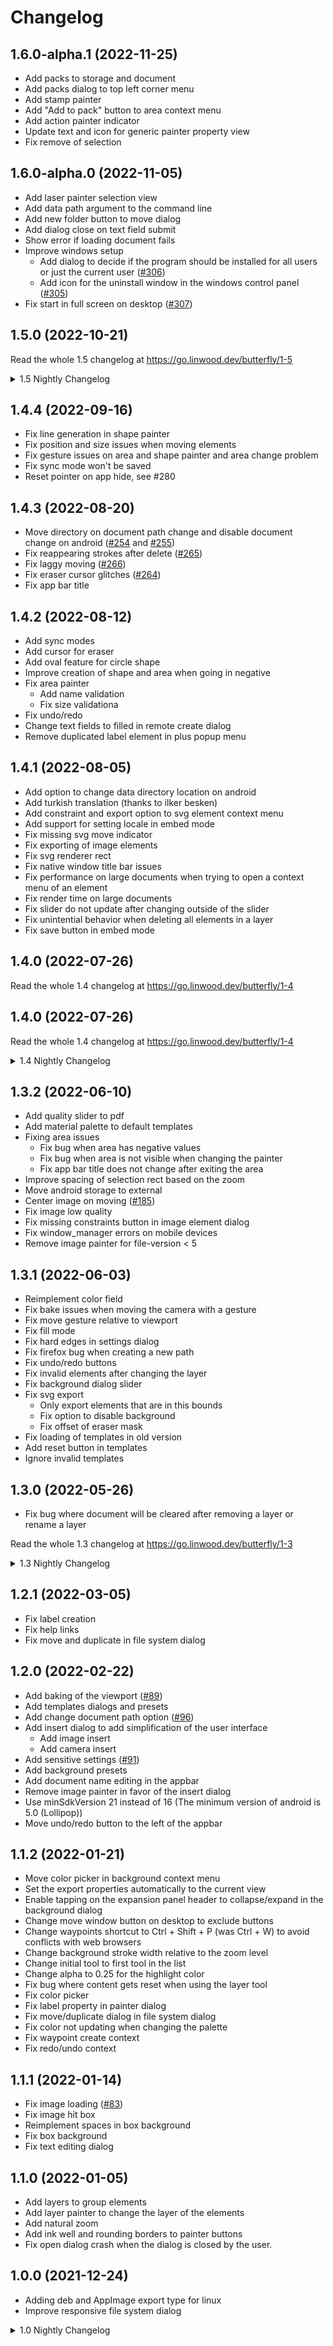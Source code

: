 # Changelog

<!--ENTER CHANGELOG HERE-->

## 1.6.0-alpha.1 (2022-11-25)

* Add packs to storage and document
* Add packs dialog to top left corner menu
* Add stamp painter
* Add "Add to pack" button to area context menu
* Add action painter indicator
* Update text and icon for generic painter property view
* Fix remove of selection

## 1.6.0-alpha.0 (2022-11-05)

* Add laser painter selection view
* Add data path argument to the command line
* Add new folder button to move dialog
* Add dialog close on text field submit
* Show error if loading document fails
* Improve windows setup
    * Add dialog to decide if the program should be installed for all users or just the current user ([#306](https://github.com/LinwoodCloud/Butterfly/issues/306))
    * Add icon for the uninstall window in the windows control panel ([#305](https://github.com/LinwoodCloud/Butterfly/issues/305))
* Fix start in full screen on desktop ([#307](https://github.com/LinwoodCloud/Butterfly/issues/307))

## 1.5.0 (2022-10-21)

Read the whole 1.5 changelog at https://go.linwood.dev/butterfly/1-5

<details>
 <summary>1.5 Nightly Changelog</summary>

### 1.5.0-rc.1 (2022-10-19)

* Add painters to default document
* Enable label editing when long pressing on a label
* Fix rect shape hit calculation

### 1.5.0-rc.0 (2022-10-15)

* Add delete button to color view
* Update hit calculator to reflect element exactly (path and shape)
* Update performance of path eraser
* Fix reset button in input controls customization
* Fix line shape transform
* Fix context menu handling on selection in hand painter
* Fix image export

### 1.5.0-beta.2 (2022-10-07)

* Add disabled colors to redo and undo painter
* Update color view
* Move property view to the top right corner
* Fix issues when trying to add undo/redo painters
* Fix opening of exported pdfs and zips
* Fix shortcuts
* Hide move handler
* Remove unused permissions on android

### 1.5.0-beta.1 (2022-09-30)

* Open url externally
* Fix temporary move handler
* Fix import on open dialog

### 1.5.0-beta.0 (2022-09-23)

* Add resize feature to selection
* Use move if painter index is zero
* Fix image open
* Fix empty background
* Remove hit calculator, use function insteads
* Remove temporary painter on creation

### 1.5.0-alpha.2 (2022-09-09)

* Separate behavior settings for each input type
* Add option to change painter using control and number
* Add move functionality if no painter is selected
* Fix start in full screen settings
* Fix grid view in file system dialogs
* Fix missing save of sync mode in settings

### 1.5.0-alpha.1 (2022-09-02)

* Add temporary painter
* Add new painters
  * Hand
  * Undo
  * Redo
* Remove hand, undo, redo buttons from general gui
* Improve UI and UX problems ([#280](https://github.com/LinwoodCloud/Butterfly/issues/280))
  * Reset pointer on app hide
  * Add default behavior to not ask for area name
* Add option to load images, pdfs and svgs from open dialog
* Add option to start the app in full screen mode
* Fix gesture issues on area and shape painter
* Fix area change problem
* Fix divider on top right in native title bar mode

### 1.5.0-alpha.0 (2022-08-26)

* Add macos support (Thanks to batuhand)
* Add pdf export support
    * Add export presets
* Add mutli selection option
* Add property view
* Add native file opener for pdf, image and notes
* Add export button to data settings
* Add option to import files from file on pwa
* Improve context menu (add modal background, add new scale animation)
* Fix image import bug
* Use json converters to load/save json (fixes missing type and version info)

</details>

## 1.4.4 (2022-09-16)

* Fix line generation in shape painter
* Fix position and size issues when moving elements
* Fix gesture issues on area and shape painter and area change problem
* Fix sync mode won't be saved
* Reset pointer on app hide, see #280

## 1.4.3 (2022-08-20)

* Move directory on document path change and disable document change on android ([#254](https://github.com/LinwoodCloud/Butterfly/issues/254) and [#255](https://github.com/LinwoodCloud/Butterfly/issues/255))
* Fix reappearing strokes after delete ([#265](https://github.com/LinwoodCloud/Butterfly/issues/265))
* Fix laggy moving ([#266](https://github.com/LinwoodCloud/Butterfly/issues/266))
* Fix eraser cursor glitches ([#264](https://github.com/LinwoodCloud/Butterfly/issues/264))
* Fix app bar title

## 1.4.2 (2022-08-12)

* Add sync modes
* Add cursor for eraser
* Add oval feature for circle shape
* Improve creation of shape and area when going in negative
* Fix area painter
    * Add name validation
    * Fix size validationa
* Fix undo/redo
* Change text fields to filled in remote create dialog
* Remove duplicated label element in plus popup menu

## 1.4.1 (2022-08-05)

* Add option to change data directory location on android
* Add turkish translation (thanks to ilker besken)
* Add constraint and export option to svg element context menu
* Add support for setting locale in embed mode
* Fix missing svg move indicator
* Fix exporting of image elements
* Fix svg renderer rect
* Fix native window title bar issues
* Fix performance on large documents when trying to open a context menu of an element
* Fix render time on large documents
* Fix slider do not update after changing outside of the slider
* Fix unintential behavior when deleting all elements in a layer
* Fix save button in embed mode

## 1.4.0 (2022-07-26)

Read the whole 1.4 changelog at https://go.linwood.dev/butterfly/1-4

## 1.4.0 (2022-07-26)

Read the whole 1.4 changelog at https://go.linwood.dev/butterfly/1-4

<details>
 <summary>1.4 Nightly Changelog</summary>

### 1.4.0-rc.3 (2022-07-25)

* Add option to change data directory location on android
* Add turkish translation (thanks to ilker besken)
* Add constraint and export option to svg element context menu
* Add support for setting locale in embed mode
* Fix missing svg move indicator
* Fix exporting of image elements
* Fix svg renderer rect
* Fix native window title bar issues
* Fix performance on large documents when trying to open a context menu of an element
* Fix render time on large documents
* Fix slider do not update after changing outside of the slider
* Fix unintential behavior when deleting all elements in a layer
* Fix save button in embed mode

### 1.4.0-rc.3 (2022-07-25)

* Add native window title bar support
* Fix supported locales

### 1.4.0-rc.2 (2022-07-23)

* Add portuguese (Brazil) localization
* Disable updater on web
* Fix file import on remote
* Fix classic light theme
* Fix embedding mode
* Fix error when opening same file

### 1.4.0-rc.1 (2022-07-20)

* Fix save indicator
* Fix error when fetching version
* Fix save button
* Fix drag to move area
* Fix invalid parse of remote path
* Fix bake issues

### 1.4.0-rc.0 (2022-07-17)

* Add stylus button input
* Add hex input to color dialog
* Add constraints to shape painter
* Move save state in current index cubit to allow undo/redo
* Fix bake issues
* Fix wrong properties when resetting back to hand painter
* Fix ignored properties in area painter

### 1.4.0-beta.1 (2022-07-15)

* Add matrix invite link
* Rework multi input system
    * Add input gesture support (move with two fingers [#206](https://github.com/LinwoodCloud/Butterfly/issues/206))
* Rework bake system
    * Fix undo/redo lag
    * Fix that you need to click multiple times to undo something
    * Disable buttons if you cannot undo/redo
* Add italian localizatiion
* Fix lag when opening/closing the color view
* Improve default theme to match with the documentation
* Change color of eraser to background color
* Add check to prevent adding duplicated locations to paths
* Remove unused color property in eraser painter

### 1.4.0-beta.0 (2022-07-08)

* Add offline sync
    * Add remote page to control all cached paths
    * Add sync button and dialog to file system dialog to see the status
    * Add sync button controller to all remote assets in file system dialog
    * Add sync background service 
* Switch license to AGPL
* Fixing shape editing dialog for elements
* Fix opening nested context menus

### 1.4.0-alpha.3 (2022-07-01)

* Add updater
* Add shape painter
    * Add rectangle shape
    * Add circle shape
    * Add line shape
* Add yaru and adwaita theme
* Show better display name for themes
* Change area icon
* Disable restart of the app after changing the personalization settings
* Add file extension registry on linux
* Add option to change color in pen context menu
* Add svg element
* Fix icon size in remote button
* Fix error if icon is invalid when adding remote
* Fix export in image element context menu
* Add check to prevent duplicated remote entries
* Change scale to slider in constraints dialog

### 1.4.0-alpha.2 (2022-06-24)

* Add remote storage ([#88](https://github.com/LinwoodCloud/Butterfly/issues/88))
    * Add remote settings
    * Add storage option to template and open dialog
    * Specify remote in title
* Add loading indicator to file open dialog
* Exporting on web now downloads the file
* Remove cdns on the web
* Redesign settings with cards
* Fix settings rounded corners

### 1.4.0-alpha.1 (2022-06-20)

* Fix invalid namespace on android

### 1.4.0-alpha.0 (2022-06-17)

* Add laser painter to paint strokes temporarily
* Add duplicate to change document path
* Add color view to label, pen and laser painter
* Add spanish translation
* Add quality slider to pdf ([#184](https://github.com/LinwoodCloud/Butterfly/issues/184))
* Add copy to change document path ([#180](https://github.com/LinwoodCloud/Butterfly/issues/180))

</details>

## 1.3.2 (2022-06-10)

* Add quality slider to pdf
* Add material palette to default templates
* Fixing area issues
    * Fix bug when area has negative values
    * Fix bug when area is not visible when changing the painter
    * Fix app bar title does not change after exiting the area
* Improve spacing of selection rect based on the zoom
* Move android storage to external
* Center image on moving ([#185](https://github.com/LinwoodCloud/Butterfly/issues/185))
* Fix image low quality
* Fix missing constraints button in image element dialog
* Fix window_manager errors on mobile devices
* Remove image painter for file-version < 5

## 1.3.1 (2022-06-03)

* Reimplement color field
* Fix bake issues when moving the camera with a gesture
* Fix move gesture relative to viewport
* Fix fill mode
* Fix hard edges in settings dialog
* Fix firefox bug when creating a new path
* Fix undo/redo buttons
* Fix invalid elements after changing the layer
* Fix background dialog slider
* Fix svg export
    * Only export elements that are in this bounds
    * Fix option to disable background
    * Fix offset of eraser mask
* Fix loading of templates in old version
* Add reset button in templates
* Ignore invalid templates

## 1.3.0 (2022-05-26)

* Fix bug where document will be cleared after removing a layer or rename a layer

Read the whole 1.3 changelog at https://go.linwood.dev/butterfly/1-3

<details>
 <summary>1.3 Nightly Changelog</summary>

### 1.3.0-rc.2 (2022-05-22)

* Fix layout on bigger screens
* Fix image export
* Improve position of submenus

### 1.3.0-rc.1 (2022-05-18)

* Fix undo on scrolling
* Replace text buttons to icon buttons in dialog actions
* Fix appbar title
* Change scroll focus point relative to the zoom
* Fix zoom multiplier when using multiple fingers
* Add alwaysontop, move fullscreen to right top corner on desktop
* Add tooltips on window buttons
* Disable window buttons in full screen
* Fix file system on web (Creating directory if not exist)#
* Fix file system directory error
* Fix baking issues

### 1.3.0-rc.0 (2022-05-13)

* Implement drag resize area and popup window menu on desktop platforms
* Fix pixel ratio
* Fixing safe area bug in settings
* Fix embedding
* Upgrade to flutter 3
* Show error message if an error occurred while inserting

### 1.3.0-beta.2 (2022-05-06)

* Implement embed functionality
* Fixing a lot of bugs ([#158](https://github.com/LinwoodCloud/Butterfly/issues/158), Thanks to vi)
    * Add move/duplicate indicator
    * Add layer suggestions
    * Add multi element selection context menu
    * Remove delete confirmation when trying to delete an element or a painter
    * Fixing pixelated view when paint on it
    * Fix error when trying to delete the painter
    * Fix undo does not work on path eraser
    * Fix Drawing with multiple fingers leave multiple trails
    * Fix error while trying to delete an element
    * Fix error after deleting a painter
* Remove settings window buttons
* Change size of start dialog
* Add padding to pdf import dialog
* Add responsive slider
* Highlight primary button in dialogs
* Remove autosave on web

### 1.3.0-beta.1 (2022-04-29)

* Add custom designs
* Add material 3 components
* Add start, update and app introduction dialog
* Add settings to disable start dialog
* Implement pdf import
* Reimplement undo/redo
* Round scale
* Redesigned settings dialog

### 1.3.0-beta.0 (2022-04-20)

* Add svg export
* Add constraints to label and image
* Add horizontal and vertical alignment to label
* Reimplement eraser
* Fixing stroke width

### 1.3.0-alpha.1 (2022-04-12)

* Change scroll behavior to move
    * Add shift to inverse
* Move zoom options and undo/redo in popup menu
* Move overflow menu to the left and replace icon to logo
* Add scrollbar to tools
* Enable share of data for all platforms
* Restructure the code to separate the logic from the UI
* Add an introduction screen for the first start and for a new version
* Fix open file issues when opening by clicking on the file
* Fix full screen
* Temporarily disable undo/redo
* Fix duplicated keybind of insert and export

### 1.3.0-alpha.0 (2022-03-05)

* Add areas
    * Export areas
* Add area painter to declare areas
* Add full screen
* Update flutter version

</details>

## 1.2.1 (2022-03-05)

* Fix label creation
* Fix help links
* Fix move and duplicate in file system dialog

## 1.2.0 (2022-02-22)

* Add baking of the viewport ([#89](https://github.com/LinwoodCloud/Butterfly/issues/89))
* Add templates dialogs and presets
* Add change document path option ([#96](https://github.com/LinwoodCloud/Butterfly/issues/96))
* Add insert dialog to add simplification of the user interface
  * Add image insert
  * Add camera insert
* Add sensitive settings ([#91](https://github.com/LinwoodCloud/Butterfly/issues/91))
* Add background presets
* Add document name editing in the appbar
* Remove image painter in favor of the insert dialog
* Use minSdkVersion 21 instead of 16 (The minimum version of android is 5.0 (Lollipop))
* Move undo/redo button to the left of the appbar

## 1.1.2 (2022-01-21)

* Move color picker in background context menu
* Set the export properties automatically to the current view
* Enable tapping on the expansion panel header to collapse/expand in the background dialog
* Change move window button on desktop to exclude buttons
* Change waypoints shortcut to Ctrl + Shift + P (was Ctrl + W) to avoid conflicts with web browsers
* Change background stroke width relative to the zoom level
* Change initial tool to first tool in the list
* Change alpha to 0.25 for the highlight color
* Fix bug where content gets reset when using the layer tool
* Fix color picker
* Fix label property in painter dialog
* Fix move/duplicate dialog in file system dialog
* Fix color not updating when changing the palette
* Fix waypoint create context
* Fix redo/undo context

## 1.1.1 (2022-01-14)

* Fix image loading ([#83](https://github.com/LinwoodCloud/Butterfly/issues/83))
* Fix image hit box
* Reimplement spaces in box background
* Fix box background
* Fix text editing dialog

## 1.1.0 (2022-01-05)

* Add layers to group elements
* Add layer painter to change the layer of the elements
* Add natural zoom
* Add ink well and rounding borders to painter buttons
* Fix open dialog crash when the dialog is closed by the user.

## 1.0.0 (2021-12-24)

* Adding deb and AppImage export type for linux
* Improve responsive file system dialog

<details>
 <summary>1.0 Nightly Changelog</summary>

### 1.0.0-rc.6 (2021-12-18)

* Add context menu
* Add zoom-dependent stroke width ([#31](https://github.com/LinwoodCloud/Butterfly/issues/31))
* Move background and waypoints to background context menu
* Move color palette to three points menu
* Fix internal router, use / instead of hash
* Fix responsive issues on color picker, file system and image export

### 1.0.0-rc.5 (2021-12-10)

* Add eraser exclude property for the hand
* Add folder creation feature to the file system
* Add move feature to the file system
* Add search to waypoints dialog
* Add path and search widget to open dialog
* Add hand properties
* Add nightly icon
* Add pwa documentation
* Implement move/duplicate for elements
* Prevent browser behaviors on the web version
* Fixing file system on native platforms
* Fix splash screen on screen readers
* Fix some dialog themes to have rounded corners

### 1.0.0-rc.4 (2021-11-27)

* Add file system with files and folders native and indexeddb in web ([#53](https://github.com/LinwoodCloud/butterfly/pull/53))
  * Custom save location
  * Added file names
* Add behavior options for multi gestures ([#45](https://github.com/LinwoodCloud/butterfly/issues/45))
* Add version to information dialog ([#50](https://github.com/LinwoodCloud/butterfly/issues/50))
* Fixing dialogs will open multiple times ([#47](https://github.com/LinwoodCloud/butterfly/issues/47))
* Improve performance for images ([#35](https://github.com/LinwoodCloud/butterfly/issues/35))

### 1.0.0-rc.3 (2021-11-14)

* Add shortcuts
* Add default name for documents
* Reimplement fill feature
* Fixing zooming
* Fixing version on windows installer

### 1.0.0-rc.2 (2021-11-07)

* Change home page to drawing page ([#17](https://github.com/LinwoodCloud/butterfly/issues/17))
* Fixing zoom issues ([#20](https://github.com/LinwoodCloud/butterfly/issues/20))
* Simplify selection ([#23](https://github.com/LinwoodCloud/butterfly/issues/23))
  * Add more space to select
  * Add calculation to look if the cursor is between two points
  * Add calculation to get the real width and height of the text
  * Add select dialog if there are more than one element on the position
  * Add box that highlights the selection
* Change old home page to open dialog
* Rename old open dialog to import dialog
* Rename old save dialog to export dialog
* Add popup menu in the top right corner of the main view

### 1.0.0-rc.1 (2021-10-30)

* Add new graphic engine to allow moving in the negative direction
* Big performance issues were fixed
* New loading screen on web
* Add separate color palette class (new color palette file format)
* Fixing empty names in document name ([#14](https://github.com/LinwoodCloud/butterfly/issues/14))
* Fixing open/save dialog

### 1.0.0-rc.0 (2021-10-20)

* Add new design system
* Add image painter and layer
  * Add scale property
* Add open/save dialog
* Add letter spacing to text painter and element
* Add internal property class to simplify equal variables on painter and layer
* Normalize json keys
* Fix lag when zooming out of the viewport
* Split custom painter from view internally

### 1.0.0-beta.0 (2021-10-15)

* Add new color picker
  * Multiple palettes
  * Open/save palettes
  * Custom colors
  * Edit palettes
* Add new label properties (font weight, italic, decoration)
* Fix shared preferences bug that prevents starting the app on android

### 1.0.0-alpha.0 (2021-10-10)

First release 🎉

</details>
